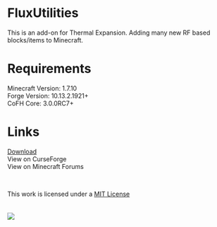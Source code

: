 # FluxUtilities
This is an add-on for Thermal Expansion. Adding many new RF based blocks/items to Minecraft.  

Requirements
=====
Minecraft Version: 1.7.10  
Forge Version: 10.13.2.1921+  
CoFH Core: 3.0.0RC7+

Links
=====
<a href="https://savageboy74.tv/mods/fluxutils" target="_blank">Download</a>  
View on CurseForge  
View on Minecraft Forums  

<br>


This work is licensed under a <a rel="license" href="http://opensource.org/licenses/MIT" target="_blank">MIT License</a>  
<br>
<br>
<a rel="license" href="http://opensource.org/licenses/MIT" target="_blank"> <img src="http://epe.si/sites/default/files/pictures/osi.png"/></a>  
<br>  

